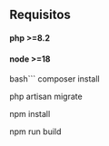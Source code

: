 ## Requisitos
#### php >=8.2
#### node >=18

bash```
composer install

php artisan migrate

npm install

npm run build
```
